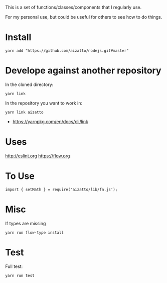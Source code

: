 This is a set of functions/classes/components that I regularly use.

For my personal use, but could be useful for others to see how to do things.

# Install

    yarn add "https://github.com/aizatto/nodejs.git#master"

# Develope against another repository

In the cloned directory:

    yarn link

In the repository you want to work in:

    yarn link aizatto

- https://yarnpkg.com/en/docs/cli/link

# Uses

http://eslint.org
https://flow.org

# To Use

    import { setMath } = require('aizatto/lib/fn.js');

# Misc

If types are missing

    yarn run flow-type install

# Test

Full test:

```sh
yarn run test
```
